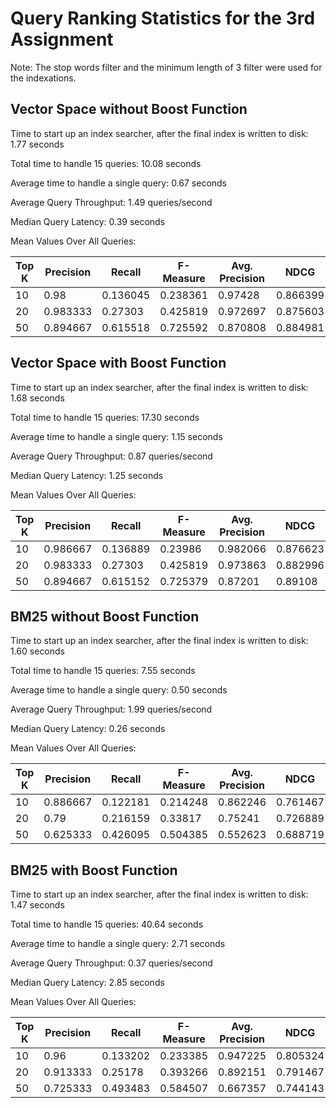 # Query Ranking Statistics for the 3rd Assignment

Note:
The stop words filter and the minimum length of 3 filter were used for the indexations.

## Vector Space without Boost Function

Time to start up an index searcher, after the final index is written to disk: 1.77 seconds

Total time to handle 15 queries: 10.08 seconds

Average time to handle a single query: 0.67 seconds

Average Query Throughput: 1.49 queries/second

Median Query Latency: 0.39 seconds

Mean Values Over All Queries:

|   Top K |   Precision |   Recall |   F-Measure |   Avg. Precision |     NDCG |
|---------|-------------|----------|-------------|------------------|----------|
|      10 |    0.98     | 0.136045 |    0.238361 |         0.97428  | 0.866399 |
|      20 |    0.983333 | 0.27303  |    0.425819 |         0.972697 | 0.875603 |
|      50 |    0.894667 | 0.615518 |    0.725592 |         0.870808 | 0.884981 |


## Vector Space with Boost Function

Time to start up an index searcher, after the final index is written to disk: 1.68 seconds

Total time to handle 15 queries: 17.30 seconds

Average time to handle a single query: 1.15 seconds

Average Query Throughput: 0.87 queries/second

Median Query Latency: 1.25 seconds

Mean Values Over All Queries:

|   Top K |   Precision |   Recall |   F-Measure |   Avg. Precision |     NDCG |
|---------|-------------|----------|-------------|------------------|----------|
|      10 |    0.986667 | 0.136889 |    0.23986  |         0.982066 | 0.876623 |
|      20 |    0.983333 | 0.27303  |    0.425819 |         0.973863 | 0.882996 |
|      50 |    0.894667 | 0.615152 |    0.725379 |         0.87201  | 0.89108  |


## BM25 without Boost Function

Time to start up an index searcher, after the final index is written to disk: 1.60 seconds

Total time to handle 15 queries: 7.55 seconds

Average time to handle a single query: 0.50 seconds

Average Query Throughput: 1.99 queries/second

Median Query Latency: 0.26 seconds

Mean Values Over All Queries:

|   Top K |   Precision |   Recall |   F-Measure |   Avg. Precision |     NDCG |
|---------|-------------|----------|-------------|------------------|----------|
|      10 |    0.886667 | 0.122181 |    0.214248 |         0.862246 | 0.761467 |
|      20 |    0.79     | 0.216159 |    0.33817  |         0.75241  | 0.726889 |
|      50 |    0.625333 | 0.426095 |    0.504385 |         0.552623 | 0.688719 |


## BM25 with Boost Function

Time to start up an index searcher, after the final index is written to disk: 1.47 seconds

Total time to handle 15 queries: 40.64 seconds

Average time to handle a single query: 2.71 seconds

Average Query Throughput: 0.37 queries/second

Median Query Latency: 2.85 seconds

Mean Values Over All Queries:

|   Top K |   Precision |   Recall |   F-Measure |   Avg. Precision |     NDCG |
|---------|-------------|----------|-------------|------------------|----------|
|      10 |    0.96     | 0.133202 |    0.233385 |         0.947225 | 0.805324 |
|      20 |    0.913333 | 0.25178  |    0.393266 |         0.892151 | 0.791467 |
|      50 |    0.725333 | 0.493483 |    0.584507 |         0.667357 | 0.744143 |